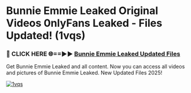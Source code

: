 # Bunnie Emmie Leaked Original Videos 0nlyFans Leaked - Files Updated! (1vqs)

<h3>🔴 CLICK HERE 🌐==►► <a href="https://tinyurl.com/2wckxsce" rel="nofollow">Bunnie Emmie Leaked Updated Files</a></h3>

Get Bunnie Emmie Leaked and all content. Now you can access all videos and pictures of Bunnie Emmie Leaked. New Updated Files 2025!

[![1vqs](https://i.imgur.com/AFduVYN.gif)](https://tinyurl.com/2wckxsce)
